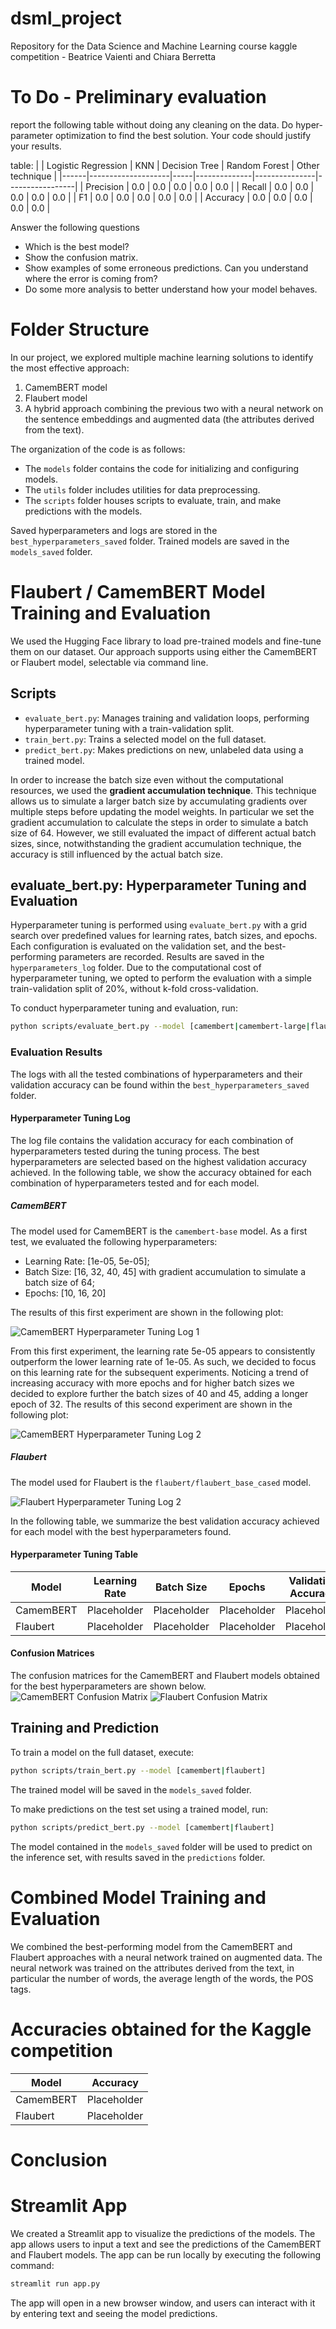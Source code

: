 # dsml_project
Repository for the Data Science and Machine Learning course kaggle competition - Beatrice Vaienti and Chiara Berretta

# To Do - Preliminary evaluation
report the following table without doing any cleaning on the data. Do hyper-parameter optimization to find the best solution. Your code should justify your results.

table:
|      | Logistic Regression | KNN | Decision Tree | Random Forest | Other technique |
|------|--------------------|-----|--------------|---------------|-----------------|
| Precision | 0.0 | 0.0 | 0.0 | 0.0 | 0.0 |
| Recall | 0.0 | 0.0 | 0.0 | 0.0 | 0.0 |
| F1 | 0.0 | 0.0 | 0.0 | 0.0 | 0.0 |
| Accuracy | 0.0 | 0.0 | 0.0 | 0.0 | 0.0 |

Answer the following questions
- Which is the best model?
- Show the confusion matrix.
- Show examples of some erroneous predictions. Can you understand where the error is coming from?
- Do some more analysis to better understand how your model behaves.


# Folder Structure
In our project, we explored multiple machine learning solutions to identify the most effective approach:
1. CamemBERT model
2. Flaubert model
3. A hybrid approach combining the previous two with a neural network on the sentence embeddings and augmented data (the attributes derived from the text).

The organization of the code is as follows:
- The `models` folder contains the code for initializing and configuring models.
- The `utils` folder includes utilities for data preprocessing.
- The `scripts` folder houses scripts to evaluate, train, and make predictions with the models.

Saved hyperparameters and logs are stored in the `best_hyperparameters_saved` folder.
Trained models are saved in the `models_saved` folder.

# Flaubert / CamemBERT Model Training and Evaluation
We used the Hugging Face library to load pre-trained models and fine-tune them on our dataset. Our approach supports using either the CamemBERT or Flaubert model, selectable via command line. 

## Scripts
- `evaluate_bert.py`: Manages training and validation loops, performing hyperparameter tuning with a train-validation split.
- `train_bert.py`: Trains a selected model on the full dataset.
- `predict_bert.py`: Makes predictions on new, unlabeled data using a trained model.

In order to increase the batch size even without the computational resources, we used the __gradient accumulation technique__. This technique allows us to simulate a larger batch size by accumulating gradients over multiple steps before updating the model weights. In particular we set the gradient accumulation to calculate the steps in order to simulate a batch size of 64. However, we still evaluated the impact of different actual batch sizes, since, notwithstanding the gradient accumulation technique, the accuracy is still influenced by the actual batch size.

## evaluate_bert.py: Hyperparameter Tuning and Evaluation
Hyperparameter tuning is performed using `evaluate_bert.py` with a grid search over predefined values for learning rates, batch sizes, and epochs. Each configuration is evaluated on the validation set, and the best-performing parameters are recorded. Results are saved in the `hyperparameters_log` folder.
Due to the computational cost of hyperparameter tuning, we opted to perform the evaluation with a simple train-validation split of 20%, without k-fold cross-validation.

To conduct hyperparameter tuning and evaluation, run:
```bash
python scripts/evaluate_bert.py --model [camembert|camembert-large|flaubert]
```

### Evaluation Results
The logs with all the tested combinations of hyperparameters and their validation accuracy can be found within the `best_hyperparameters_saved` folder. 


#### Hyperparameter Tuning Log
The log file contains the validation accuracy for each combination of hyperparameters tested during the tuning process. The best hyperparameters are selected based on the highest validation accuracy achieved. In the following table, we show the accuracy obtained for each combination of hyperparameters tested and for each model.
##### CamemBERT
The model used for CamemBERT is the `camembert-base` model. 
As a first test, we evaluated the following hyperparameters:
- Learning Rate: [1e-05, 5e-05];
- Batch Size: [16, 32, 40, 45] with gradient accumulation to simulate a batch size of 64;
- Epochs: [10, 16, 20]


The results of this first experiment are shown in the following plot:

![CamemBERT Hyperparameter Tuning Log 1](images/grid_search_1_camembert.png)

From this first experiment, the learning rate 5e-05 appears to consistently outperform the lower learning rate of 1e-05. As such, we decided to focus on this learning rate for the subsequent experiments. Noticing a trend of increasing accuracy with more epochs and for higher batch sizes we decided to explore further the batch sizes of 40 and 45, adding a longer epoch of 32. The results of this second experiment are shown in the following plot:


![CamemBERT Hyperparameter Tuning Log 2](images/grid_search_2_camembert.png)






##### Flaubert
The model used for Flaubert is the `flaubert/flaubert_base_cased` model.

![Flaubert Hyperparameter Tuning Log 2](images/grid_search_flaubert.png)

In the following table, we summarize the best validation accuracy achieved for each model with the best hyperparameters found.

#### Hyperparameter Tuning Table
| Model      | Learning Rate | Batch Size | Epochs | Validation Accuracy |
|------------|---------------|------------|--------|---------------------|
| CamemBERT  | Placeholder   | Placeholder| Placeholder | Placeholder      |
| Flaubert   | Placeholder   | Placeholder| Placeholder | Placeholder      |

#### Confusion Matrices
The confusion matrices for the CamemBERT and Flaubert models obtained for the best hyperparameters are shown below. 
![CamemBERT Confusion Matrix](path_to_camembert_confusion_matrix.png)
![Flaubert Confusion Matrix](path_to_flaubert_confusion_matrix.png)


## Training and Prediction
To train a model on the full dataset, execute:
```bash
python scripts/train_bert.py --model [camembert|flaubert]
```
The trained model will be saved in the `models_saved` folder.

To make predictions on the test set using a trained model, run:
```bash
python scripts/predict_bert.py --model [camembert|flaubert]
```
The model contained in the `models_saved` folder will be used to predict on the inference set, with results saved in the `predictions` folder.

# Combined Model Training and Evaluation
We combined the best-performing model from the CamemBERT and Flaubert approaches with a neural network trained on augmented data. The neural network was trained on the attributes derived from the text, in particular the number of words, the average length of the words, the POS tags.

# Accuracies obtained for the Kaggle competition

| Model      | Accuracy | 
|------------|----------|
| CamemBERT  | Placeholder | 
| Flaubert   | Placeholder |

# Conclusion






# Streamlit App
We created a Streamlit app to visualize the predictions of the models. The app allows users to input a text and see the predictions of the CamemBERT and Flaubert models. The app can be run locally by executing the following command:
```bash
streamlit run app.py
```
The app will open in a new browser window, and users can interact with it by entering text and seeing the model predictions. 
